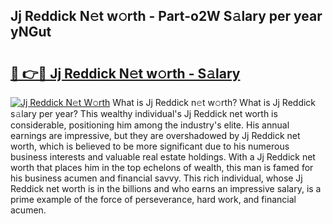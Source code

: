 ## Jj Reddick N𝚎t w𝚘rth - Part-o2W S𝚊lary per year yNGut

# <h2><a href="http://gc2aex.nevu.top/?p=Jj+Reddick">🔗 👉🔴 Jj Reddick N𝚎t w𝚘rth - S𝚊lary</a></h2>

[![Jj Reddick N𝚎t W𝚘rth](https://i.imgur.com/Oavwk0R.jpeg)](http://gc2aex.nevu.top/?p=Jj+Reddick)
What is Jj Reddick n𝚎t w𝚘rth? What is Jj Reddick s𝚊lary per year?
This wealthy individual's Jj Reddick net worth is considerable, positioning him among the industry's elite. His annual earnings are impressive, but they are overshadowed by Jj Reddick net worth, which is believed to be more significant due to his numerous business interests and valuable real estate holdings. With a Jj Reddick net worth that places him in the top echelons of wealth, this man is famed for his business acumen and financial savvy. This rich individual, whose Jj Reddick net worth is in the billions and who earns an impressive salary, is a prime example of the force of perseverance, hard work, and financial acumen.
